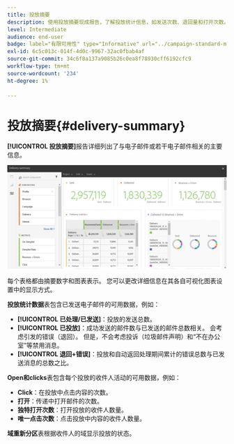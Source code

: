 ```yaml
---
title: 投放摘要
description: 使用投放摘要现成报告，了解投放统计信息，如发送次数、退回量和打开次数。
level: Intermediate
audience: end-user
badge: label="有限可用性" type="Informative" url="../campaign-standard-migration-home.md" tooltip="仅限于Campaign Standard已迁移的用户"
exl-id: 6c5c013c-014f-4d0c-9967-32ac0fbab4af
source-git-commit: 34c6f8a137a9085b26c0ea8f78930cff6192cfc9
workflow-type: tm+mt
source-wordcount: '234'
ht-degree: 1%

---
```


# 投放摘要{#delivery-summary}

**[!UICONTROL 投放摘要]**&#x200B;报告详细列出了与电子邮件或若干电子邮件相关的主要信息。

![](assets/campaign_reports_1.png)

每个表格都由摘要数字和图表表示。 您可以更改详细信息在其各自可视化图表设置中的显示方式。

**投放统计数据**&#x200B;表包含已发送电子邮件的可用数据，例如：

* **[!UICONTROL 已处理/已发送]**：投放的发送总数。
* **[!UICONTROL 已投放]**：成功发送的邮件数与已发送的邮件总数相关。 会考虑引发的错误（退回）。 但是，不会考虑投诉（垃圾邮件声明）和“不在办公室”等禁用消息。
* **[!UICONTROL 退回+错误]**：投放和自动返回处理期间累计的错误总数与已发送消息的总数之比。

**Open和clicks**&#x200B;表包含每个投放的收件人活动的可用数据，例如：

* **Click**：在投放中点击内容的次数。
* **打开**：传递中打开邮件的次数。
* **独特打开次数**：打开投放的收件人数量。
* **唯一点击次数**：点击投放中内容的收件人数量。

**域重新分区**&#x200B;表根据收件人的域显示投放的状态。
